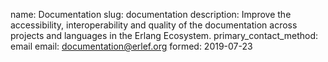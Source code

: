 name: Documentation
slug: documentation
description: Improve the accessibility, interoperability and quality of the documentation across projects and languages in the Erlang Ecosystem.
primary_contact_method: email
email: documentation@erlef.org
formed: 2019-07-23
